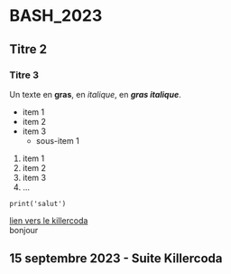 # BASH_2023
## Titre 2
### Titre 3

Un texte en **gras**, en *italique*, en ***gras italique***.

- item 1
- item 2
- item 3
  - sous-item 1

1. item 1
2. item 2
3. item 3
4. ...

`print('salut')`

[lien vers le killercoda](https://killercoda.com/emelin)  
bonjour

## 15 septembre 2023 - Suite Killercoda